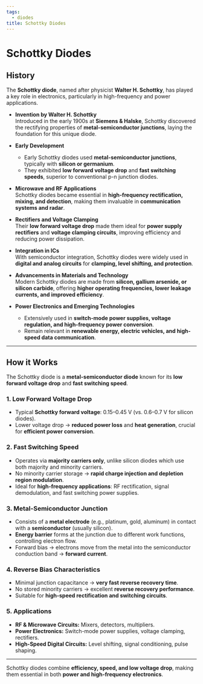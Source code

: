 ```yaml
---
tags:
  - diodes
title: Schottky Diodes
---
```


# Schottky Diodes

## History

The **Schottky diode**, named after physicist **Walter H. Schottky**, has played a key role in electronics, particularly in high-frequency and power applications.

- **Invention by Walter H. Schottky**  
  Introduced in the early 1900s at **Siemens & Halske**, Schottky discovered the rectifying properties of **metal-semiconductor junctions**, laying the foundation for this unique diode.

- **Early Development**  
  - Early Schottky diodes used **metal-semiconductor junctions**, typically with **silicon or germanium**.  
  - They exhibited **low forward voltage drop** and **fast switching speeds**, superior to conventional p-n junction diodes.

- **Microwave and RF Applications**  
  Schottky diodes became essential in **high-frequency rectification, mixing, and detection**, making them invaluable in **communication systems and radar**.

- **Rectifiers and Voltage Clamping**  
  Their **low forward voltage drop** made them ideal for **power supply rectifiers** and **voltage clamping circuits**, improving efficiency and reducing power dissipation.

- **Integration in ICs**  
  With semiconductor integration, Schottky diodes were widely used in **digital and analog circuits** for **clamping, level shifting, and protection**.

- **Advancements in Materials and Technology**  
  Modern Schottky diodes are made from **silicon, gallium arsenide, or silicon carbide**, offering **higher operating frequencies, lower leakage currents, and improved efficiency**.

- **Power Electronics and Emerging Technologies**  
  - Extensively used in **switch-mode power supplies, voltage regulation, and high-frequency power conversion**.  
  - Remain relevant in **renewable energy, electric vehicles, and high-speed data communication**.

---

## How it Works

The Schottky diode is a **metal-semiconductor diode** known for its **low forward voltage drop** and **fast switching speed**.

### 1. Low Forward Voltage Drop
- Typical **Schottky forward voltage**: 0.15–0.45 V (vs. 0.6–0.7 V for silicon diodes).  
- Lower voltage drop → **reduced power loss** and **heat generation**, crucial for **efficient power conversion**.

### 2. Fast Switching Speed
- Operates via **majority carriers only**, unlike silicon diodes which use both majority and minority carriers.  
- No minority carrier storage → **rapid charge injection and depletion region modulation**.  
- Ideal for **high-frequency applications**: RF rectification, signal demodulation, and fast switching power supplies.

### 3. Metal-Semiconductor Junction
- Consists of a **metal electrode** (e.g., platinum, gold, aluminum) in contact with a **semiconductor** (usually silicon).  
- **Energy barrier** forms at the junction due to different work functions, controlling electron flow.  
- Forward bias → electrons move from the metal into the semiconductor conduction band → **forward current**.

### 4. Reverse Bias Characteristics
- Minimal junction capacitance → **very fast reverse recovery time**.  
- No stored minority carriers → excellent **reverse recovery performance**.  
- Suitable for **high-speed rectification and switching circuits**.

### 5. Applications
- **RF & Microwave Circuits:** Mixers, detectors, multipliers.  
- **Power Electronics:** Switch-mode power supplies, voltage clamping, rectifiers.  
- **High-Speed Digital Circuits:** Level shifting, signal conditioning, pulse shaping.  

---

Schottky diodes combine **efficiency, speed, and low voltage drop**, making them essential in both **power and high-frequency electronics**.
